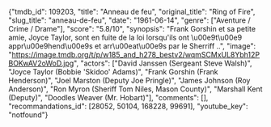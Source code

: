{"tmdb_id": 109203, "title": "Anneau de feu", "original_title": "Ring of Fire", "slug_title": "anneau-de-feu", "date": "1961-06-14", "genre": ["Aventure / Crime / Drame"], "score": "5.8/10", "synopsis": "Frank Gorshin et sa petite amie, Joyce Taylor, sont en fuite de la loi lorsqu'ils ont \u00e9t\u00e9 appr\u00e9hend\u00e9s et arr\u00eat\u00e9s par le Sherriff ..", "image": "https://image.tmdb.org/t/p/w185_and_h278_bestv2/wqmSCMxUL8Ybh12PBOKwAV2oWoD.jpg", "actors": ["David Janssen (Sergeant Steve Walsh)", "Joyce Taylor (Bobbie 'Skidoo' Adams)", "Frank Gorshin (Frank Henderson)", "Joel Marston (Deputy Joe Pringle)", "James Johnson (Roy Anderson)", "Ron Myron (Sheriff Tom Niles, Mason County)", "Marshall Kent (Deputy)", "Doodles Weaver (Mr. Hobart)"], "comments": [], "recommandations_id": [28052, 50104, 168228, 99691], "youtube_key": "notfound"}